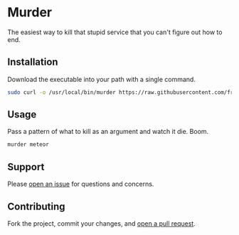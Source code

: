 Murder
====

The easiest way to kill that stupid service that you can't figure out how to end.

## Installation

Download the executable into your path with a single command.

```sh
sudo curl -o /usr/local/bin/murder https://raw.githubusercontent.com/fraction/murder/master/murder
```

## Usage

Pass a pattern of what to kill as an argument and watch it die. Boom.

```sh
murder meteor
```

## Support

Please [open an issue](https://github.com/fraction/murder/issues/new) for questions and concerns.

## Contributing

Fork the project, commit your changes, and [open a pull request](https://github.com/fraction/murder/compare/).
